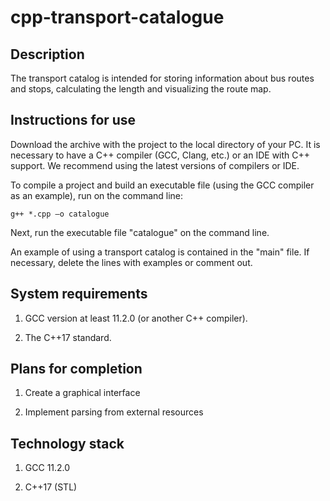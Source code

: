 # cpp-transport-catalogue

## Description

The transport catalog is intended for storing information about bus routes and stops, calculating the length and visualizing the route map.

## Instructions for use

Download the archive with the project to the local directory of your PC. It is necessary to have a C++ compiler (GCC, Clang, etc.) or an IDE with C++ support.  We recommend using the latest versions of compilers or IDE. 

To compile a project and build an executable file (using the GCC compiler as an example), run on the command line:
```
g++ *.cpp –o catalogue
```
Next, run the executable file "catalogue" on the command line.

An example of using a transport catalog is contained in the "main" file. If necessary, delete the lines with examples or comment out.

## System requirements

1. GCC version at least 11.2.0 (or another C++ compiler).

2. The C++17 standard.

## Plans for completion

1. Create a graphical interface

2. Implement parsing from external resources

## Technology stack

1. GCC 11.2.0

2. C++17 (STL)